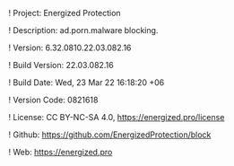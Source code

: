 ! Project: Energized Protection

! Description: ad.porn.malware blocking.

! Version: 6.32.0810.22.03.082.16

! Build Version: 22.03.082.16

! Build Date: Wed, 23 Mar 22 16:18:20 +06

! Version Code: 0821618

! License: CC BY-NC-SA 4.0, https://energized.pro/license

! Github: https://github.com/EnergizedProtection/block

! Web: https://energized.pro
